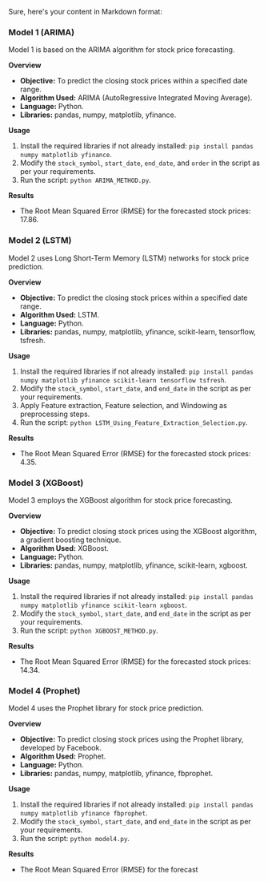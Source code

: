 
Sure, here's your content in Markdown format:

### Model 1 (ARIMA)

Model 1 is based on the ARIMA algorithm for stock price forecasting.

**Overview**
- **Objective:** To predict the closing stock prices within a specified date range.
- **Algorithm Used:** ARIMA (AutoRegressive Integrated Moving Average).
- **Language:** Python.
- **Libraries:** pandas, numpy, matplotlib, yfinance.

**Usage**
1. Install the required libraries if not already installed: `pip install pandas numpy matplotlib yfinance`.
2. Modify the `stock_symbol`, `start_date`, `end_date`, and `order` in the script as per your requirements.
3. Run the script: `python ARIMA_METHOD.py`.

**Results**
- The Root Mean Squared Error (RMSE) for the forecasted stock prices: 17.86.

### Model 2 (LSTM)

Model 2 uses Long Short-Term Memory (LSTM) networks for stock price prediction.

**Overview**
- **Objective:** To predict the closing stock prices within a specified date range.
- **Algorithm Used:** LSTM.
- **Language:** Python.
- **Libraries:** pandas, numpy, matplotlib, yfinance, scikit-learn, tensorflow, tsfresh.

**Usage**
1. Install the required libraries if not already installed: `pip install pandas numpy matplotlib yfinance scikit-learn tensorflow tsfresh`.
2. Modify the `stock_symbol`, `start_date`, and `end_date` in the script as per your requirements.
3. Apply Feature extraction, Feature selection, and Windowing as preprocessing steps.
4. Run the script: `python LSTM_Using_Feature_Extraction_Selection.py`.

**Results**
- The Root Mean Squared Error (RMSE) for the forecasted stock prices: 4.35.

### Model 3 (XGBoost)

Model 3 employs the XGBoost algorithm for stock price forecasting.

**Overview**
- **Objective:** To predict closing stock prices using the XGBoost algorithm, a gradient boosting technique.
- **Algorithm Used:** XGBoost.
- **Language:** Python.
- **Libraries:** pandas, numpy, matplotlib, yfinance, scikit-learn, xgboost.

**Usage**
1. Install the required libraries if not already installed: `pip install pandas numpy matplotlib yfinance scikit-learn xgboost`.
2. Modify the `stock_symbol`, `start_date`, and `end_date` in the script as per your requirements.
3. Run the script: `python XGBOOST_METHOD.py`.

**Results**
- The Root Mean Squared Error (RMSE) for the forecasted stock prices: 14.34.

### Model 4 (Prophet)

Model 4 uses the Prophet library for stock price prediction.

**Overview**
- **Objective:** To predict closing stock prices using the Prophet library, developed by Facebook.
- **Algorithm Used:** Prophet.
- **Language:** Python.
- **Libraries:** pandas, numpy, matplotlib, yfinance, fbprophet.

**Usage**
1. Install the required libraries if not already installed: `pip install pandas numpy matplotlib yfinance fbprophet`.
2. Modify the `stock_symbol`, `start_date`, and `end_date` in the script as per your requirements.
3. Run the script: `python model4.py`.

**Results**
- The Root Mean Squared Error (RMSE) for the forecast
